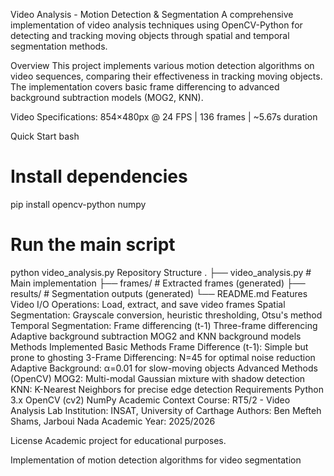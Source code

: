 Video Analysis - Motion Detection & Segmentation
A comprehensive implementation of video analysis techniques using OpenCV-Python for detecting and tracking moving objects through spatial and temporal segmentation methods.

Overview
This project implements various motion detection algorithms on video sequences, comparing their effectiveness in tracking moving objects. The implementation covers basic frame differencing to advanced background subtraction models (MOG2, KNN).

Video Specifications: 854×480px @ 24 FPS | 136 frames | ~5.67s duration

Quick Start
bash
# Install dependencies
pip install opencv-python numpy

# Run the main script
python video_analysis.py
Repository Structure
.
├── video_analysis.py          # Main implementation
├── frames/                    # Extracted frames (generated)
├── results/                   # Segmentation outputs (generated)
└── README.md
Features
Video I/O Operations: Load, extract, and save video frames
Spatial Segmentation: Grayscale conversion, heuristic thresholding, Otsu's method
Temporal Segmentation:
Frame differencing (t-1)
Three-frame differencing
Adaptive background subtraction
MOG2 and KNN background models
Methods Implemented
Basic Methods
Frame Difference (t-1): Simple but prone to ghosting
3-Frame Differencing: N=45 for optimal noise reduction
Adaptive Background: α=0.01 for slow-moving objects
Advanced Methods (OpenCV)
MOG2: Multi-modal Gaussian mixture with shadow detection
KNN: K-Nearest Neighbors for precise edge detection
Requirements
Python 3.x
OpenCV (cv2)
NumPy
Academic Context
Course: RT5/2 - Video Analysis Lab
Institution: INSAT, University of Carthage
Authors: Ben Mefteh Shams, Jarboui Nada
Academic Year: 2025/2026

License
Academic project for educational purposes.

Implementation of motion detection algorithms for video segmentation

